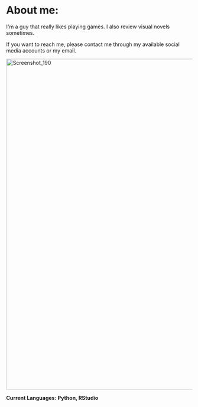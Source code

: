 # About me:

I'm a guy that really likes playing games. I also review visual novels sometimes.


If you want to reach me, please contact me through my available social media accounts or my email.


<img width="1595" height="897" alt="Screenshot_190" src="https://github.com/user-attachments/assets/7514b1f0-9d81-4f47-b2ec-fddfd10cf818" />

**Current Languages: Python, RStudio**
